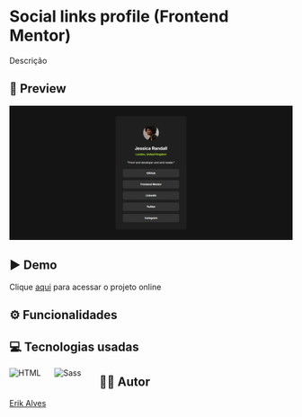 # Social links profile (Frontend Mentor)

Descrição

## 👀 Preview

![Preview do projeto](./assets/images/preview.png)

## ▶️ Demo

Clique <a href="" target="_blank" rel="noopener noreferrer">aqui</a>  para acessar o projeto online

## ⚙️ Funcionalidades



## 💻 Tecnologias usadas

<img
    align="left"
    alt="HTML"
    title="HTML" 
    width="64px" 
    style="padding-right: 16px;" 
    src="https://cdn.jsdelivr.net/gh/devicons/devicon@latest/icons/html5/html5-original.svg" 
/>

<img 
    align="left"
    alt="Sass" 
    title="Sass"
    width="64px" 
    style="padding-right: 16px;" 
    src="https://cdn.jsdelivr.net/gh/devicons/devicon@latest/icons/sass/sass-original.svg" 
/>

## 👨‍💻 Autor

<a href="https://portfolio-pessoal-alpha-nine.vercel.app/" target="_blank" rel="noopener noreferrer">Erik Alves</a>